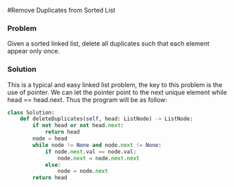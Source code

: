 #Remove Duplicates from Sorted List

### Problem
Given a sorted linked list, delete all duplicates such that each element appear only once.


### Solution

This is a typical and easy linked list problem, the key to this problem is the use of pointer. We can let the pointer point to the next unique element while head == head.next. Thus the program will be as follow:

```python
class Solution:
    def deleteDuplicates(self, head: ListNode) -> ListNode:
        if not head or not head.next:
            return head
        node = head
        while node != None and node.next != None:
            if node.next.val == node.val:
                node.next = node.next.next
            else:
                node = node.next
        return head
```